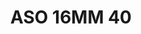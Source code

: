 ---
title: ASO 16MM 40
date: 
draft: false

# descripcion
description : Anillo de plata 925.

materials: Plata 925

color: 

dimensions: 16mm diámetro

code: 05-23-1426

type: "Anillos"

categories: []

price: $7.090,00

price_eftvo: $6.030,00

# Images
# first image will be shown in the product page
images:
  # - image: "images/path_to_image"
  # La ubicacion de las imagenes es imagenes/Anillos/Anillos.Solo Plata/05-23-1426-aso-16mm-40
  - image: "./images/anillos/solo_plata/05-23-1426-aso-16mm-40.jpg"
---